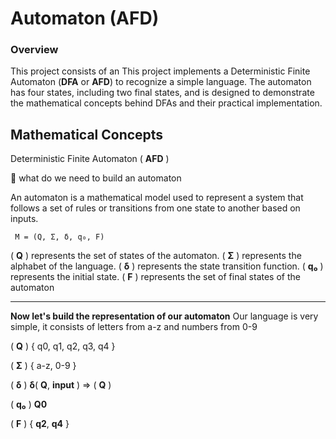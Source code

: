 # Automaton (AFD)


### Overview

This  project consists of an This project implements a Deterministic Finite Automaton (**DFA** or **AFD**) to recognize a simple language. The automaton has four states, including two final states, and is designed to demonstrate the mathematical concepts behind DFAs and their practical implementation.


## Mathematical Concepts

Deterministic Finite Automaton ( **AFD** )

🤔 what do we need to build an automaton

An automaton is a mathematical model used to represent a system that follows a set of rules or transitions from one state to another based on inputs.

```
 M = (Q, Σ, δ, q₀, F)
```

( **Q** ) represents the set of states of the automaton.
( **Σ** ) represents the alphabet of the language.
( **δ** ) represents the state transition function.
( **q₀** ) represents the initial state.
( **F** ) represents the set of final states of the automaton

---
**Now let's build the representation of our automaton**
Our language is very simple, it consists of letters from a-z and numbers from 0-9

( **Q** ) { q0, q1, q2, q3, q4 }

( **Σ** ) { a-z, 0-9 }

( **δ** ) **δ**( **Q**, **input** ) => ( **Q** ) 

( **q₀** ) **Q0**

( **F** ) { **q2**, **q4** }
